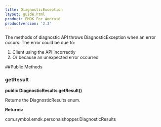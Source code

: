 ```yaml
---
title: DiagnosticException
layout: guide.html
product: EMDK For Android
productversion: '2.3'
---
```


The methods of diagnostic API throws DiagnosticException when an error
 occurs.
The error could be due to:

1. Client using the API incorrectly
2. Or because an unexpected error occurred

##Public Methods

### getResult

**public DiagnosticResults getResult()**

Returns the DiagnosticResults enum.

**Returns:**

com.symbol.emdk.personalshopper.DiagnosticResults












